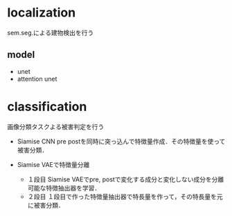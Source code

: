 # localization
sem.seg.による建物検出を行う

## model 
* unet
* attention unet

# classification
画像分類タスクよる被害判定を行う
* Siamise CNN
pre postを同時に突っ込んで特徴量作成．その特徴量を使って被害分類．

* Siamise VAEで特徴量分離
  * １段目
  Siamise VAEでpre, postで変化する成分と変化しない成分を分離可能な特徴抽出器を学習．
  * ２段目
  １段目で作った特徴量抽出器で特長量を作って，その特長量を元に被害分類．
